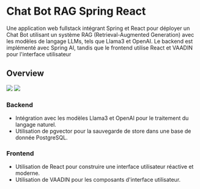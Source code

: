 
# Chat Bot RAG Spring React

Une application web fullstack intégrant Spring et React pour déployer un Chat Bot utilisant un système RAG (Retrieval-Augmented Generation) avec les modèles de langage LLMs, tels que Llama3 et OpenAI. Le backend est implémenté avec Spring AI, tandis que le frontend utilise React et VAADIN pour l'interface utilisateur

## Overview

<img src="F:\Chat-Bot-RAG-Spring-React-master\Chat-Bot-RAG-Spring-React-master\images\image1.jpeg">
<img src="F:\Chat-Bot-RAG-Spring-React-master\Chat-Bot-RAG-Spring-React-master\images\image2.png">






### Backend

- Intégration avec les modèles Llama3 et OpenAI pour le traitement du langage naturel.
- Utilisation de pgvector pour la sauvegarde de store dans une base de donnée PostgreSQL.

### Frontend

- Utilisation de React pour construire une interface utilisateur réactive et moderne.
- Utilisation de VAADIN pour les composants d'interface utilisateur.


